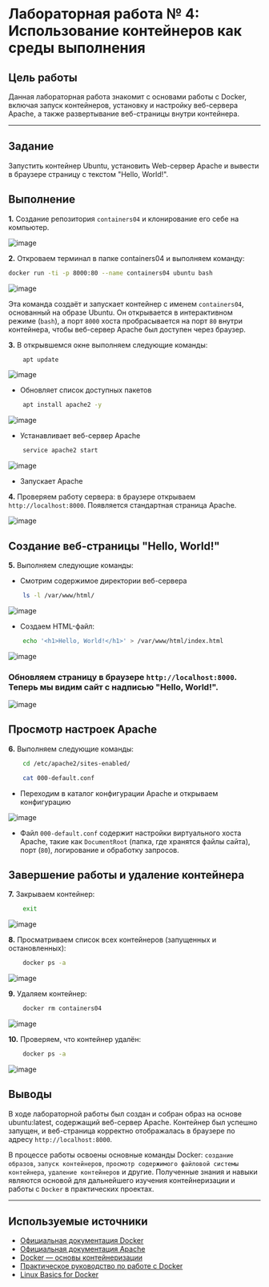# Лабораторная работа № 4: Использование контейнеров как среды выполнения

## Цель работы

Данная лабораторная работа знакомит с основами работы с Docker, включая запуск контейнеров, установку и настройку веб-сервера Apache, а также развертывание веб-страницы внутри контейнера.

---

## Задание

Запустить контейнер Ubuntu, установить Web-сервер Apache и вывести в браузере страницу с текстом "Hello, World!".

## Выполнение

**1.** Создание репозитория `containers04` и клонирование его себе на компьютер.

![image](https://i.imgur.com/hIRcBX5.png)

**2.** Откроваем терминал в папке containers04 и выполняем команду:

```sh
docker run -ti -p 8000:80 --name containers04 ubuntu bash
```

![image](https://i.imgur.com/F4p3LIV.png)

Эта команда создаёт и запускает контейнер с именем `containers04`, основанный на образе Ubuntu. Он открывается в интерактивном режиме (`bash`), а порт `8000` хоста пробрасывается на порт `80` внутри контейнера, чтобы веб-сервер Apache был доступен через браузер.

**3.** В открывшемся окне выполняем следующие команды:

```sh
    apt update
```

![image](https://i.imgur.com/nWFVSxQ.png)

- Обновляет список доступных пакетов

```sh
    apt install apache2 -y
```

![image](https://i.imgur.com/P4t5qAq.png)

- Устанавливает веб-сервер Apache

```sh
    service apache2 start
```

![image](https://i.imgur.com/cjx1UcM.png)

- Запускает Apache

**4.** Проверяем работу сервера: в браузере открываем `http://localhost:8000`. Появляется стандартная страница Apache.

![image](https://i.imgur.com/63Xv49R.png)

## Создание веб-страницы "Hello, World!"

**5.** Выполняем следующие команды:

- Смотрим содержимое директории веб-сервера

```sh
    ls -l /var/www/html/
```

![image](https://i.imgur.com/7FElvd3.png)

- Создаем HTML-файл:

```sh
    echo '<h1>Hello, World!</h1>' > /var/www/html/index.html
```

![image](https://i.imgur.com/NLiieaZ.png)


### Обновляем страницу в браузере `http://localhost:8000`. Теперь мы видим сайт с надписью "Hello, World!".

![image](https://i.imgur.com/7CdlulA.png)

## Просмотр настроек Apache

**6.** Выполняем следующие команды:

```sh
    cd /etc/apache2/sites-enabled/
```

```sh
    cat 000-default.conf
```

- Переходим в каталог конфигурации Apache и открываем конфигурацию

![image](https://i.imgur.com/5UQozga.png)

- Файл `000-default.conf` содержит настройки виртуального хоста Apache, такие как `DocumentRoot` (папка, где хранятся файлы сайта), порт (`80`), логирование и обработку запросов.

## Завершение работы и удаление контейнера

**7.** Закрываем контейнер:

```sh
    exit
```

![image](https://i.imgur.com/rkO3fxY.png)

**8.** Просматриваем список всех контейнеров (запущенных и остановленных):

```sh
    docker ps -a
```

![image](https://i.imgur.com/iG0aTLh.png)

**9.** Удаляем контейнер:

```sh
    docker rm containers04
```

![image](https://i.imgur.com/kt0XPRk.png)

**10.** Проверяем, что контейнер удалён:

```sh
    docker ps -a
```

![image](https://i.imgur.com/W8GFiKc.png)

## Выводы

В ходе лабораторной работы был создан и собран образ на основе ubuntu:latest, содержащий веб-сервер Apache. Контейнер был успешно запущен, и веб-страница корректно отображалась в браузере по адресу `http://localhost:8000`.

В процессе работы освоены основные команды Docker: `создание образов`, `запуск контейнеров`, `просмотр содержимого файловой системы контейнера`, `удаление контейнеров` и другие. Полученные знания и навыки являются основой для дальнейшего изучения контейнеризации и работы с `Docker` в практических проектах.

---

## Используемые источники

- [Официальная документация Docker](https://docs.docker.com/)
- [Официальная документация Apache](https://httpd.apache.org/docs/)
- [Docker — основы контейнеризации](https://opensource.com/resources/what-docker)
- [Практическое руководство по работе с Docker](https://www.baeldung.com/docker)
- [Linux Basics for Docker](https://linuxize.com/post/how-to-use-docker-on-linux/)